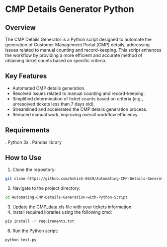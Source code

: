 # CMP Details Generator Python
## Overview
The CMP Details Generator is a Python script designed to automate the generation of Customer Management Portal (CMP) details, addressing issues related to manual counting and record-keeping. This script enhances the workflow by providing a more efficient and accurate method of obtaining ticket counts based on specific criteria.
## Key Features
- Automated CMP details generation.
- Resolved issues related to manual counting and record-keeping.
- Simplified determination of ticket counts based on criteria (e.g., unresolved tickets less than 7 days old).
- Streamlined and accelerated the CMP details generation process.
- Reduced manual work, improving overall workflow efficiency.

## Requirements

. Python 3x
. Pandas library


## How to Use
1. Clone the repository:
```bash
git clone https://github.com/Ashish-0619/Automating-CMP-Details-Generation-with-Python-Script.git

```
2. Navigate to the project directory:
```bash
cd Automating-CMP-Details-Generation-with-Python-Script
```
3. Update the CMP_data.xls file with your tickets information.
4. Install required libraries using the following cmd:
```bash
pip install -r requirements.txt
```   

6. Run the Python script:
```bash
python test.py
```
   
